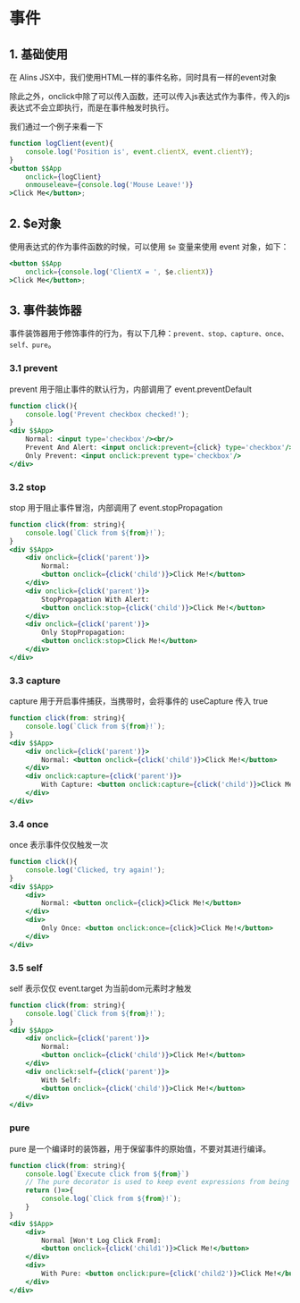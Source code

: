 
# 事件

## 1. 基础使用

在 Alins JSX中，我们使用HTML一样的事件名称，同时具有一样的event对象

除此之外，onclick中除了可以传入函数，还可以传入js表达式作为事件，传入的js表达式不会立即执行，而是在事件触发时执行。

我们通过一个例子来看一下

<CodeBox/>

```jsx
function logClient(event){
    console.log('Position is', event.clientX, event.clientY);
}
<button $$App
    onclick={logClient}
    onmouseleave={console.log('Mouse Leave!')}
>Click Me</button>;
```

## 2. $e对象

使用表达式的作为事件函数的时候，可以使用 `$e` 变量来使用 event 对象，如下：

<CodeBox/>

```jsx
<button $$App
    onclick={console.log('ClientX = ', $e.clientX)}
>Click Me</button>;
```

## 3. 事件装饰器

事件装饰器用于修饰事件的行为，有以下几种：`prevent、stop、capture、once、self、pure`。

### 3.1 prevent

prevent 用于阻止事件的默认行为，内部调用了 event.preventDefault

<CodeBox/>

```jsx
function click(){
    console.log('Prevent checkbox checked!');
}
<div $$App>
    Normal: <input type='checkbox'/><br/>
    Prevent And Alert: <input onclick:prevent={click} type='checkbox'/><br/>
    Only Prevent: <input onclick:prevent type='checkbox'/>
</div>
```

### 3.2 stop

stop 用于阻止事件冒泡，内部调用了 event.stopPropagation

<CodeBox/>

```jsx
function click(from: string){
    console.log(`Click from ${from}!`);
}
<div $$App>
    <div onclick={click('parent')}>
        Normal: 
        <button onclick={click('child')}>Click Me!</button>
    </div>
    <div onclick={click('parent')}>
        StopPropagation With Alert: 
        <button onclick:stop={click('child')}>Click Me!</button>
    </div>
    <div onclick={click('parent')}>
        Only StopPropagation: 
        <button onclick:stop>Click Me!</button>
    </div>
</div>
```

### 3.3 capture

capture 用于开启事件捕获，当携带时，会将事件的 useCapture 传入 true

<CodeBox/>

```jsx
function click(from: string){
    console.log(`Click from ${from}!`);
}
<div $$App>
    <div onclick={click('parent')}>
        Normal: <button onclick={click('child')}>Click Me!</button>
    </div>
    <div onclick:capture={click('parent')}>
        With Capture: <button onclick:capture={click('child')}>Click Me!</button>
    </div>
</div>
```

### 3.4 once

once 表示事件仅仅触发一次

<CodeBox/>

```jsx
function click(){
    console.log('Clicked, try again!');
}
<div $$App>
    <div>
        Normal: <button onclick={click}>Click Me!</button>
    </div>
    <div>
        Only Once: <button onclick:once={click}>Click Me!</button>
    </div>
</div>
```

### 3.5 self

self 表示仅仅 event.target 为当前dom元素时才触发

<CodeBox/>

```jsx
function click(from: string){
    console.log(`Click from ${from}!`);
}
<div $$App>
    <div onclick={click('parent')}>
        Normal: 
        <button onclick={click('child')}>Click Me!</button>
    </div>
    <div onclick:self={click('parent')}>
        With Self: 
        <button onclick={click('child')}>Click Me!</button>
    </div>
</div>

```

### pure

pure 是一个编译时的装饰器，用于保留事件的原始值，不要对其进行编译。

<CodeBox/>

```jsx
function click(from: string){
    console.log(`Execute click from ${from}`)
    // The pure decorator is used to keep event expressions from being compiled
    return ()=>{
        console.log(`Click from ${from}!`);
    }
}
<div $$App>
    <div>
        Normal [Won't Log Click From]: 
        <button onclick={click('child1')}>Click Me!</button>
    </div>
    <div>
        With Pure: <button onclick:pure={click('child2')}>Click Me!</button>
    </div>
</div>
```
